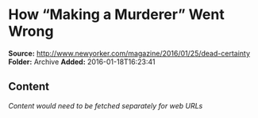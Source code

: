 # How “Making a Murderer” Went Wrong

**Source:** http://www.newyorker.com/magazine/2016/01/25/dead-certainty
**Folder:** Archive
**Added:** 2016-01-18T16:23:41




## Content
*Content would need to be fetched separately for web URLs*
